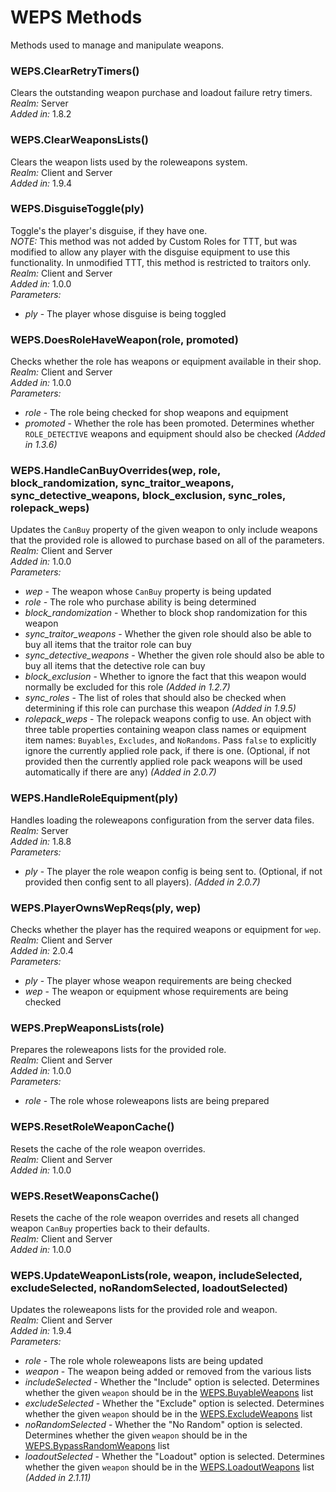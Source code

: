 # WEPS Methods
Methods used to manage and manipulate weapons.

### WEPS.ClearRetryTimers()
Clears the outstanding weapon purchase and loadout failure retry timers.\
*Realm:* Server\
*Added in:* 1.8.2

### WEPS.ClearWeaponsLists()
Clears the weapon lists used by the roleweapons system.\
*Realm:* Client and Server\
*Added in:* 1.9.4

### WEPS.DisguiseToggle(ply)
Toggle's the player's disguise, if they have one.\
*NOTE:* This method was not added by Custom Roles for TTT, but was modified to allow any player with the disguise equipment to use this functionality. In unmodified TTT, this method is restricted to traitors only.\
*Realm:* Client and Server\
*Added in:* 1.0.0\
*Parameters:*
- *ply* - The player whose disguise is being toggled

### WEPS.DoesRoleHaveWeapon(role, promoted)
Checks whether the role has weapons or equipment available in their shop.\
*Realm:* Client and Server\
*Added in:* 1.0.0\
*Parameters:*
- *role* - The role being checked for shop weapons and equipment
- *promoted* - Whether the role has been promoted. Determines whether `ROLE_DETECTIVE` weapons and equipment should also be checked *(Added in 1.3.6)*

### WEPS.HandleCanBuyOverrides(wep, role, block_randomization, sync_traitor_weapons, sync_detective_weapons, block_exclusion, sync_roles, rolepack_weps)
Updates the `CanBuy` property of the given weapon to only include weapons that the provided role is allowed to purchase based on all of the parameters.\
*Realm:* Client and Server\
*Added in:* 1.0.0\
*Parameters:*
- *wep* - The weapon whose `CanBuy` property is being updated
- *role* - The role who purchase ability is being determined
- *block_randomization* - Whether to block shop randomization for this weapon
- *sync_traitor_weapons* - Whether the given role should also be able to buy all items that the traitor role can buy
- *sync_detective_weapons* - Whether the given role should also be able to buy all items that the detective role can buy
- *block_exclusion* - Whether to ignore the fact that this weapon would normally be excluded for this role *(Added in 1.2.7)*
- *sync_roles* - The list of roles that should also be checked when determining if this role can purchase this weapon *(Added in 1.9.5)*
- *rolepack_weps* - The rolepack weapons config to use. An object with three table properties containing weapon class names or equipment item names: `Buyables`, `Excludes`, and `NoRandoms`. Pass `false` to explicitly ignore the currently applied role pack, if there is one. (Optional, if not provided then the currently applied role pack weapons will be used automatically if there are any) *(Added in 2.0.7)*

### WEPS.HandleRoleEquipment(ply)
Handles loading the roleweapons configuration from the server data files.\
*Realm:* Server\
*Added in:* 1.8.8\
*Parameters:*
- *ply* - The player the role weapon config is being sent to. (Optional, if not provided then config sent to all players). *(Added in 2.0.7)*

### WEPS.PlayerOwnsWepReqs(ply, wep)
Checks whether the player has the required weapons or equipment for `wep`.\
*Realm:* Client and Server\
*Added in:* 2.0.4\
*Parameters:*
- *ply* - The player whose weapon requirements are being checked
- *wep* - The weapon or equipment whose requirements are being checked

### WEPS.PrepWeaponsLists(role)
Prepares the roleweapons lists for the provided role.\
*Realm:* Client and Server\
*Added in:* 1.0.0\
*Parameters:*
- *role* - The role whose roleweapons lists are being prepared

### WEPS.ResetRoleWeaponCache()
Resets the cache of the role weapon overrides.\
*Realm:* Client and Server\
*Added in:* 1.0.0

### WEPS.ResetWeaponsCache()
Resets the cache of the role weapon overrides and resets all changed weapon `CanBuy` properties back to their defaults.\
*Realm:* Client and Server\
*Added in:* 1.0.0

### WEPS.UpdateWeaponLists(role, weapon, includeSelected, excludeSelected, noRandomSelected, loadoutSelected)
Updates the roleweapons lists for the provided role and weapon.\
*Realm:* Client and Server\
*Added in:* 1.9.4\
*Parameters:*
- *role* - The role whole roleweapons lists are being updated
- *weapon* - The weapon being added or removed from the various lists
- *includeSelected* - Whether the "Include" option is selected. Determines whether the given `weapon` should be in the [WEPS.BuyableWeapons](WEPS.md#wepsbuyableweapons) list
- *excludeSelected* - Whether the "Exclude" option is selected. Determines whether the given `weapon` should be in the [WEPS.ExcludeWeapons](WEPS.md#wepsexcludeweapons) list
- *noRandomSelected* - Whether the "No Random" option is selected. Determines whether the given `weapon` should be in the [WEPS.BypassRandomWeapons](WEPS.md#wepsbypassrandomweapons) list
- *loadoutSelected* - Whether the "Loadout" option is selected. Determines whether the given `weapon` should be in the [WEPS.LoadoutWeapons](WEPS.md#wepsloadoutweapons) list *(Added in 2.1.11)*